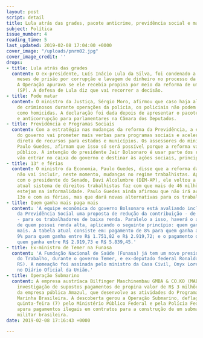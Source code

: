 ```yaml
---
layout: post
script: detail
title: Lula atrás das grades, pacote anticrime, previdência social e mais.
subject: Política
issue_number: 4
reading_time: 5
last_updated: 2019-02-08 17:04:00 +0000
cover_image: "/uploads/pnrm02.jpg"
cover_image_credit: ''
drops:
- title: Lula atrás das grades
  content: O ex-presidente, Luís Inácio Lula da Silva, foi condenado a 12 anos e 11
    meses de prisão por corrupção e lavagem de dinheiro no processo da Lava Jato.
    A Operação apurava se ele recebia propina por meio da reforma de um sítio em Atibaia
    (SP). A defesa de Lula diz que vai recorrer a decisão.
- title: Pode matar
  content: O ministro da Justiça, Sérgio Moro, afirmou que caso haja alguma morte
    de criminosos durante operações da polícia, os policiais não podem ser tratados
    como homicidas. A declaração foi dada depois de apresentar o pacote anticrime
    e anticorrupção para parlamentares na Câmara dos Deputados.
- title: Previdência e Programas Sociais
  content: Com a estratégia nas mudanças da reforma da Previdência, a equipe econômica
    do governo vai prometer mais verbas para programas sociais e acelerar a transferência
    direta de recursos para estados e municípios. Os assessores do ministro da Economia,
    Paulo Guedes, afirmam que isso só será possível porque a reforma vai zerar o déficit
    público. A intenção do presidente Jair Bolsonaro é usar parte dos recursos que
    vão entrar no caixa do governo e destinar às ações sociais, principalmente.
- title: 13° e férias
  content: O ministro da Economia, Paulo Guedes, disse que a reforma da Previdência
    não vai incluir, neste momento, mudanças no regime trabalhistas. Após reunião
    com o presidente do Senado, Davi Alcolumbre (DEM-AP), ele voltou a dizer que o
    atual sistema de direitos trabalhistas faz com que mais de 46 milhões de brasileiros
    estejam na informalidade. Paulo Guedes ainda afirmou que não irá acabar com o
    13o e com as férias, mas que dará novas alternativas para os trabalhadores.
- title: Quem ganha mais paga mais
  content: 'A equipe econômica do governo Bolsonaro está avaliando incluir na reforma
    da Previdência Social uma proposta de redução da contribuição - de 8% para 7,5%
    - para os trabalhadores de baixa renda. Paralelo a isso, haverá o aumento da contribuição
    de quem possui renda alta, aplicando o seguinte princípio: quem ganha mais, paga
    mais. A tabela atual consiste em: pagamento de 8% para quem ganha até R$ 1.751,81;
    9% para quem ganha entre R$ 1.751,82 e R$ 2.919,72; e o pagamento de 11% para
    quem ganha entre R$ 2.919,73 e R$ 5.839,45.'
- title: Ex-ministro de Temer na Funasa
  content: 'A Fundação Nacional de Saúde (Funasa) já tem um novo presidente: o ex-ministro
    do Trabalho, durante o governo Temer, e ex-deputado federal Ronaldo Nogueira (PTB-
    RS). A nomeação foi assinada pelo ministro da Casa Civil, Onyx Lorenzoni, e publicada
    no Diário Oficial da União.'
- title: Operação Submarino
  content: A empresa austríaca Bilfinger Maschinembau GMBA & CO.KO (MAB)iniciou uma
    investigação de supostos pagamentos de propina valor de R$ 3 milhões a um engenheiro
    da empresa pública Amazul, que desenvolve as atividades do Programa Nuclear da
    Marinha Brasileira. A descoberta gerou a Operação Submarino, deflagrada nesta
    quinta-feira (7) pelo Ministério Público Federal e pela Polícia Federal. A operação
    apura pagamentos ilegais em contratos para a construção de um submarino da força
    militar brasileira.
date: 2019-02-08 17:16:43 +0000

---
```


